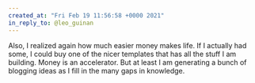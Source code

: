 ```yaml
---
created_at: "Fri Feb 19 11:56:58 +0000 2021"
in_reply_to: @leo_guinan
---
```


Also, I realized again how much easier money makes life. If I actually had some, I could buy one of the nicer templates that has all the stuff I am building. Money is an accelerator. But at least I am generating a bunch of blogging ideas as I fill in the many gaps in knowledge.